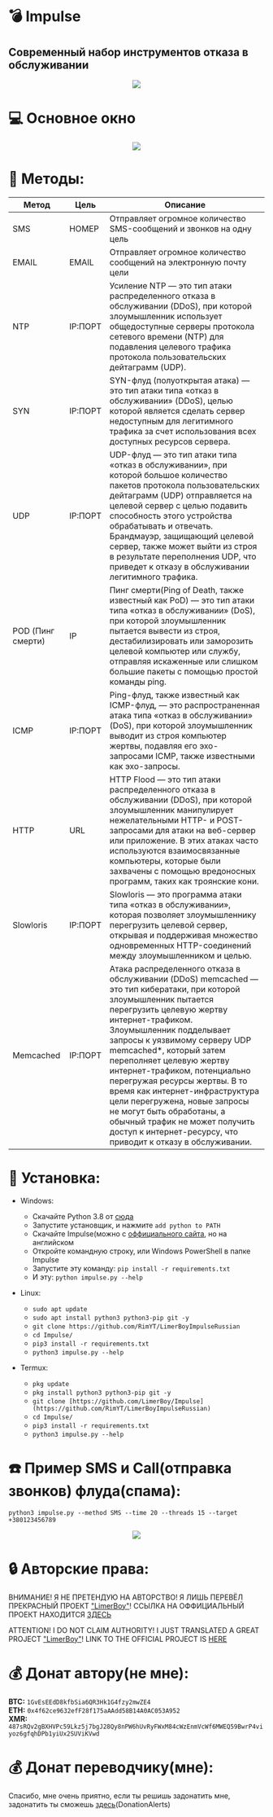 # :bomb: Impulse
## Современный набор инструментов отказа в обслуживании


<p align="center">
  <img src="https://i.ibb.co/rFct6QX/LOGO.png">
</p>

# :computer: Основное окно
<p align="center">
  <img src="https://i.ibb.co/xXcJbVX/2022-11-26-16-12-16.png">
</p>

# :satellite: Методы:
| Метод                |   Цель     | Описание |
| ---------------------| -----------|-------------|
| SMS                  | НОМЕР      | Отправляет огромное количество SMS-сообщений и звонков на одну цель |
| EMAIL                | EMAIL      | Отправляет огромное количество сообщений на электронную почту цели |
| NTP                  | IP:ПОРТ    | Усиление NTP — это тип атаки распределенного отказа в обслуживании (DDoS), при которой злоумышленник использует общедоступные серверы протокола сетевого времени (NTP) для подавления целевого трафика протокола пользовательских дейтаграмм (UDP). |
| SYN                  | IP:ПОРТ    | SYN-флуд (полуоткрытая атака) — это тип атаки типа «отказ в обслуживании» (DDoS), целью которой является сделать сервер недоступным для легитимного трафика за счет использования всех доступных ресурсов сервера. |
| UDP                  | IP:ПОРТ    | UDP-флуд — это тип атаки типа «отказ в обслуживании», при которой большое количество пакетов протокола пользовательских дейтаграмм (UDP) отправляется на целевой сервер с целью подавить способность этого устройства обрабатывать и отвечать. Брандмауэр, защищающий целевой сервер, также может выйти из строя в результате переполнения UDP, что приведет к отказу в обслуживании легитимного трафика. |
| POD (Пинг смерти)    | IP         | Пинг смерти(Ping of Death, также известный как PoD) — это тип атаки типа «отказ в обслуживании» (DoS), при которой злоумышленник пытается вывести из строя, дестабилизировать или заморозить целевой компьютер или службу, отправляя искаженные или слишком большие пакеты с помощью простой команды ping. |
| ICMP                 | IP:ПОРТ    | Ping-флуд, также известный как ICMP-флуд, — это распространенная атака типа «отказ в обслуживании» (DoS), при которой злоумышленник выводит из строя компьютер жертвы, подавляя его эхо-запросами ICMP, также известными как эхо-запросы. |
| HTTP                 | URL        | HTTP Flood — это тип атаки распределенного отказа в обслуживании (DDoS), при которой злоумышленник манипулирует нежелательными HTTP- и POST-запросами для атаки на веб-сервер или приложение. В этих атаках часто используются взаимосвязанные компьютеры, которые были захвачены с помощью вредоносных программ, таких как троянские кони. |
| Slowloris            | IP:ПОРТ    | Slowloris — это программа атаки типа «отказ в обслуживании», которая позволяет злоумышленнику перегрузить целевой сервер, открывая и поддерживая множество одновременных HTTP-соединений между злоумышленником и целью. |
| Memcached            | IP:ПОРТ    | Атака распределенного отказа в обслуживании (DDoS) memcached — это тип кибератаки, при которой злоумышленник пытается перегрузить целевую жертву интернет-трафиком. Злоумышленник подделывает запросы к уязвимому серверу UDP memcached*, который затем переполняет целевую жертву интернет-трафиком, потенциально перегружая ресурсы жертвы. В то время как интернет-инфраструктура цели перегружена, новые запросы не могут быть обработаны, а обычный трафик не может получить доступ к интернет-ресурсу, что приводит к отказу в обслуживании. |

# :gift: Установка:
* Windows:
  * Скачайте Python 3.8 от [сюда](https://www.python.org/downloads/release/python-38)
  * Запустите установщик, и нажмите `add python to PATH`
  * Скачайте Impulse(можно с [оффициального сайта](https://github.com/LimerBoy/Impulse), но на английском
  * Откройте командную строку, или Windows PowerShell в папке Impulse
  * Запустите эту команду: `pip install -r requirements.txt`
  * И эту: `python impulse.py --help`

* Linux:
  * `sudo apt update`
  * `sudo apt install python3 python3-pip git -y`
  * `git clone https://github.com/RimYT/LimerBoyImpulseRussian`
  * `cd Impulse/`
  * `pip3 install -r requirements.txt`
  * `python3 impulse.py --help`

* Termux:
  * `pkg update`
  * `pkg install python3 python3-pip git -y`
  * `git clone [https://github.com/LimerBoy/Impulse](https://github.com/RimYT/LimerBoyImpulseRussian)`
  * `cd Impulse/`
  * `pip3 install -r requirements.txt`
  * `python3 impulse.py --help`

# :phone: Пример SMS и Call(отправка звонков) флуда(спама):
```python3 impulse.py --method SMS --time 20 --threads 15 --target +380123456789```

<p align="center">
  <img src="https://i.ibb.co/Ycsr8ns/2022-11-26-16-16-47.png">
</p>

# :lock: Авторские права:
ВНИМАНИЕ! Я НЕ ПРЕТЕНДУЮ НА АВТОРСТВО! Я ЛИШЬ ПЕРЕВЁЛ ПРЕКРАСНЫЙ ПРОЕКТ ["LimerBoy"](https://github.com/LimerBoy/Impulse)! ССЫЛКА НА ОФФИЦИАЛЬНЫЙ ПРОЕКТ НАХОДИТСЯ [ЗДЕСЬ](https://github.com/LimerBoy/Impulse)

ATTENTION! I DO NOT CLAIM AUTHORITY! I JUST TRANSLATED A GREAT PROJECT ["LimerBoy"](https://github.com/LimerBoy/Impulse)! LINK TO THE OFFICIAL PROJECT IS [HERE](https://github.com/LimerBoy/Impulse)

# :moneybag: Донат автору(не мне):
**BTC:** `1GvEsEEdD8kfbSia6QR3Hk1G4fzy2mwZE4`  
**ETH:** `0x4f62ce9632efF28f175aAAdd58B14A0AC053A952`  
**XMR:** `487sRQv2gBXHVPc59Lkz5j7bgJ28Qy8nPW6hUvRyFWxM84cWzEnmVcWf6MWEQ59BwrP4viyoz6gfqhDPb1yiUx2SUViKVwd`  

# :moneybag: Донат переводчику(мне):
Спасибо, мне очень приятно, если ты решишь задонатить мне, задонатить ты сможешь [здесь](https://www.donationalerts.com/r/rim_yt)(DonationAlerts)
